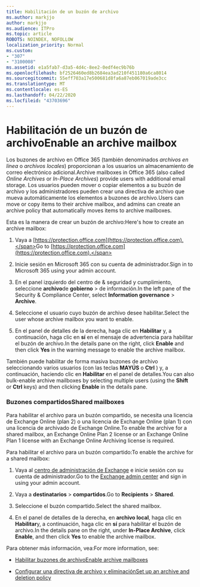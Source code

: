 ```yaml
---
title: Habilitación de un buzón de archivo
ms.author: markjjo
author: markjjo
ms.audience: ITPro
ms.topic: article
ROBOTS: NOINDEX, NOFOLLOW
localization_priority: Normal
ms.custom:
- "307"
- "3100008"
ms.assetid: e1a5fab7-d3a5-4d4c-8ee2-0edf4ec9b76b
ms.openlocfilehash: bf2526460ed8b2684ea3ad210f451180a6ca8014
ms.sourcegitcommit: 55eff703a17e500681d8fa6a87eb067019ade3cc
ms.translationtype: MT
ms.contentlocale: es-ES
ms.lasthandoff: 04/22/2020
ms.locfileid: "43703696"
---
```

# <a name="enable-an-archive-mailbox"></a><span data-ttu-id="fd659-102">Habilitación de un buzón de archivo</span><span class="sxs-lookup"><span data-stu-id="fd659-102">Enable an archive mailbox</span></span>

<span data-ttu-id="fd659-103">Los buzones de archivo en Office 365 (también denominados *archivos en línea* o *archivos locales*) proporcionan a los usuarios un almacenamiento de correo electrónico adicional.</span><span class="sxs-lookup"><span data-stu-id="fd659-103">Archive mailboxes in Office 365 (also called *Online Archives* or *In-Place Archives*) provide users with additional email storage.</span></span> <span data-ttu-id="fd659-104">Los usuarios pueden mover o copiar elementos a su buzón de archivo y los administradores pueden crear una directiva de archivo que mueva automáticamente los elementos a buzones de archivo.</span><span class="sxs-lookup"><span data-stu-id="fd659-104">Users can move or copy items to their archive mailbox, and admins can create an archive policy that automatically moves items to archive mailboxes.</span></span>
  
<span data-ttu-id="fd659-105">Esta es la manera de crear un buzón de archivo:</span><span class="sxs-lookup"><span data-stu-id="fd659-105">Here's how to create an archive mailbox:</span></span>
  
1. <span data-ttu-id="fd659-106">Vaya a [https://protection.office.com](https://protection.office.com).</span><span class="sxs-lookup"><span data-stu-id="fd659-106">Go to [https://protection.office.com](https://protection.office.com).</span></span>

2. <span data-ttu-id="fd659-107">Inicie sesión en Microsoft 365 con su cuenta de administrador.</span><span class="sxs-lookup"><span data-stu-id="fd659-107">Sign in to Microsoft 365 using your admin account.</span></span>

3. <span data-ttu-id="fd659-108">En el panel izquierdo del centro de &amp; seguridad y cumplimiento, seleccione **archivo**de **gobierno** \> de información.</span><span class="sxs-lookup"><span data-stu-id="fd659-108">In the left pane of the Security &amp; Compliance Center, select **Information governance** \> **Archive**.</span></span>

4. <span data-ttu-id="fd659-109">Seleccione el usuario cuyo buzón de archivo desee habilitar.</span><span class="sxs-lookup"><span data-stu-id="fd659-109">Select the user whose archive mailbox you want to enable.</span></span>

5. <span data-ttu-id="fd659-110">En el panel de detalles de la derecha, haga clic en **Habilitar** y, a continuación, haga clic en **sí** en el mensaje de advertencia para habilitar el buzón de archivo.</span><span class="sxs-lookup"><span data-stu-id="fd659-110">In the details pane on the right, click **Enable** and then click **Yes** in the warning message to enable the archive mailbox.</span></span>

<span data-ttu-id="fd659-111">También puede habilitar de forma masiva buzones de archivo seleccionando varios usuarios (con las teclas **MAYÚS** o **Ctrl** ) y, a continuación, haciendo clic en **Habilitar** en el panel de detalles.</span><span class="sxs-lookup"><span data-stu-id="fd659-111">You can also bulk-enable archive mailboxes by selecting multiple users (using the **Shift** or **Ctrl** keys) and then clicking **Enable** in the details pane.</span></span>
  
### <a name="shared-mailboxes"></a><span data-ttu-id="fd659-112">Buzones compartidos</span><span class="sxs-lookup"><span data-stu-id="fd659-112">Shared mailboxes</span></span>

<span data-ttu-id="fd659-113">Para habilitar el archivo para un buzón compartido, se necesita una licencia de Exchange Online (plan 2) o una licencia de Exchange Online (plan 1) con una licencia de archivado de Exchange Online.</span><span class="sxs-lookup"><span data-stu-id="fd659-113">To enable the archive for a shared mailbox, an Exchange Online Plan 2 license or an Exchange Online Plan 1 license with an Exchange Online Archiving license is required.</span></span>  

<span data-ttu-id="fd659-114">Para habilitar el archivo para un buzón compartido:</span><span class="sxs-lookup"><span data-stu-id="fd659-114">To enable the archive for a shared mailbox:</span></span>

1. <span data-ttu-id="fd659-115">Vaya al [centro de administración de Exchange](https://outlook.office365.com/ecp) e inicie sesión con su cuenta de administrador.</span><span class="sxs-lookup"><span data-stu-id="fd659-115">Go to the [Exchange admin center](https://outlook.office365.com/ecp) and sign in using your admin account.</span></span>

2. <span data-ttu-id="fd659-116">Vaya a **destinatarios** > **compartidos**.</span><span class="sxs-lookup"><span data-stu-id="fd659-116">Go to **Recipients** > **Shared**.</span></span>

3. <span data-ttu-id="fd659-117">Seleccione el buzón compartido.</span><span class="sxs-lookup"><span data-stu-id="fd659-117">Select the shared mailbox.</span></span>

4. <span data-ttu-id="fd659-118">En el panel de detalles de la derecha, en **archivo local**, haga clic en **Habilitar**y, a continuación, haga clic en **sí** para habilitar el buzón de archivo.</span><span class="sxs-lookup"><span data-stu-id="fd659-118">In the details pane on the right, under **In-Place Archive**, click **Enable**, and then click **Yes** to enable the archive mailbox.</span></span>

<span data-ttu-id="fd659-119">Para obtener más información, vea:</span><span class="sxs-lookup"><span data-stu-id="fd659-119">For more information, see:</span></span>
  
- [<span data-ttu-id="fd659-120">Habilitar buzones de archivo</span><span class="sxs-lookup"><span data-stu-id="fd659-120">Enable archive mailboxes</span></span>](https://docs.microsoft.com/office365/securitycompliance/enable-archive-mailboxes)

- [<span data-ttu-id="fd659-121">Configurar una directiva de archivo y eliminación</span><span class="sxs-lookup"><span data-stu-id="fd659-121">Set up an archive and deletion policy</span></span>](https://docs.microsoft.com//office365/securitycompliance/set-up-an-archive-and-deletion-policy-for-mailboxes)
